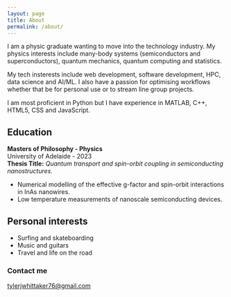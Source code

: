 ```yaml
---
layout: page
title: About
permalink: /about/
---
```


I am a physic graduate wanting to move into the technology industry. My physics interests include many-body systems (semiconductors and superconductors), quantum mechanics, quantum computing and statistics.

My tech insterests include web development, software development, HPC, data science and AI/ML.
I also have a passion for optimising workflows whether that be for personal use or to stream line group projects.

I am most proficient in Python but I have experience in MATLAB, C++, HTML5, CSS and JavaScript.

## Education
**Masters of Philosophy - Physics**  
University of Adelaide - 2023  
**Thesis Title:** _Quantum transport and spin-orbit coupling in semiconducting nanostructures._  
- Numerical modelling of the effective g-factor and spin-orbit interactions in InAs nanowires. 
- Low temperature measurements of nanoscale semiconducting devices.

## Personal interests
- Surfing and skateboarding
- Music and guitars
- Travel and life on the road

### Contact me
[tylerjwhittaker76@gmail.com](mailto:tylerjwhittaker76@gmail.com)
